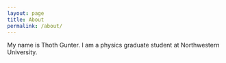 ```yaml
---
layout: page
title: About
permalink: /about/
---
```


My name is Thoth Gunter. I am a physics graduate student at Northwestern University.
